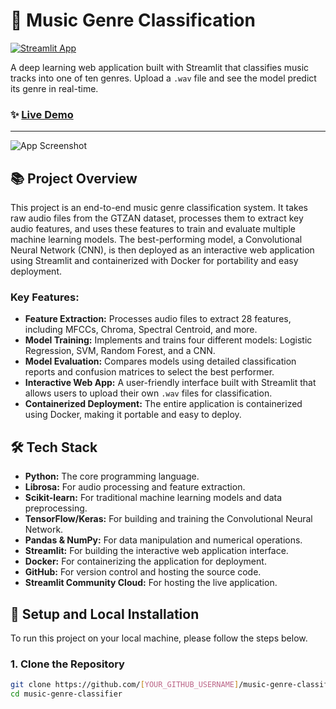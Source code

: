 # 🎵 Music Genre Classification

[![Streamlit App](https://static.streamlit.io/badges/streamlit_badge_black_white.svg)](https://hrsh-music-genre-classifier.streamlit.app/)

A deep learning web application built with Streamlit that classifies music tracks into one of ten genres. Upload a `.wav` file and see the model predict its genre in real-time.

### ✨ [Live Demo](https://hrsh-music-genre-classifier.streamlit.app/)

---

![App Screenshot](<img width="2560" height="1600" alt="Screenshot 2025-09-29 222316" src="https://github.com/user-attachments/assets/39b7c805-52f8-4dfd-b311-3adb1c162eb5" />
)

## 📚 Project Overview

This project is an end-to-end music genre classification system. It takes raw audio files from the GTZAN dataset, processes them to extract key audio features, and uses these features to train and evaluate multiple machine learning models. The best-performing model, a Convolutional Neural Network (CNN), is then deployed as an interactive web application using Streamlit and containerized with Docker for portability and easy deployment.

### Key Features:

*   **Feature Extraction:** Processes audio files to extract 28 features, including MFCCs, Chroma, Spectral Centroid, and more.
*   **Model Training:** Implements and trains four different models: Logistic Regression, SVM, Random Forest, and a CNN.
*   **Model Evaluation:** Compares models using detailed classification reports and confusion matrices to select the best performer.
*   **Interactive Web App:** A user-friendly interface built with Streamlit that allows users to upload their own `.wav` files for classification.
*   **Containerized Deployment:** The entire application is containerized using Docker, making it portable and easy to deploy.

## 🛠️ Tech Stack

*   **Python:** The core programming language.
*   **Librosa:** For audio processing and feature extraction.
*   **Scikit-learn:** For traditional machine learning models and data preprocessing.
*   **TensorFlow/Keras:** For building and training the Convolutional Neural Network.
*   **Pandas & NumPy:** For data manipulation and numerical operations.
*   **Streamlit:** For building the interactive web application interface.
*   **Docker:** For containerizing the application for deployment.
*   **GitHub:** For version control and hosting the source code.
*   **Streamlit Community Cloud:** For hosting the live application.

## 🚀 Setup and Local Installation

To run this project on your local machine, please follow the steps below.

### 1. Clone the Repository

```bash
git clone https://github.com/[YOUR_GITHUB_USERNAME]/music-genre-classifier.git
cd music-genre-classifier
